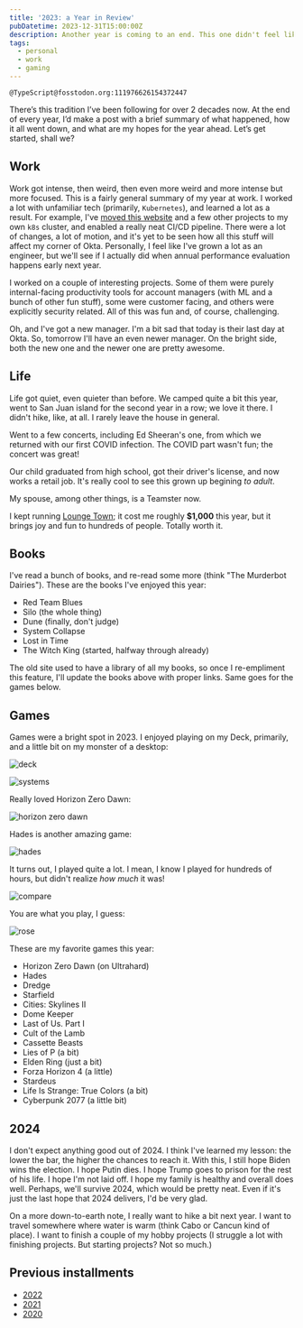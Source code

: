```yaml
---
title: '2023: a Year in Review'
pubDatetime: 2023-12-31T15:00:00Z
description: Another year is coming to an end. This one didn't feel like it was too long, which is good, I guess. Time to count the chickens (or something like that).
tags:
  - personal
  - work
  - gaming
---
```


`@TypeScript@fosstodon.org:111976626154372447`

There’s this tradition I’ve been following for over 2 decades now. At the end of every year, I’d make a post with a brief summary of what happened, how it all went down, and what are my hopes for the year ahead. Let’s get started, shall we?

## Work

Work got intense, then weird, then even more weird and more intense but more focused. This is a fairly general summary of my year at work. I worked a lot with unfamiliar tech (primarily, `Kubernetes`), and learned a lot as a result. For example, I've [moved this website](/blog/vercel-to-kubernetes) and a few other projects to my own `k8s` cluster, and enabled a really neat CI/CD pipeline. There were a lot of changes, a lot of motion, and it's yet to be seen how all this stuff will affect my corner of Okta. Personally, I feel like I've grown a lot as an engineer, but we'll see if I actually did when annual performance evaluation happens early next year.

I worked on a couple of interesting projects. Some of them were purely internal-facing productivity tools for account managers (with ML and a bunch of other fun stuff), some were customer facing, and others were explicitly security related. All of this was fun and, of course, challenging. 

Oh, and I've got a new manager. I'm a bit sad that today is their last day at Okta. So, tomorrow I'll have an even newer manager. On the bright side, both the new one and the newer one are pretty awesome.

## Life

Life got quiet, even quieter than before. We camped quite a bit this year, went to San Juan island for the second year in a row; we love it there. I didn't hike, like, at all. I rarely leave the house in general. 

Went to a few concerts, including Ed Sheeran's one, from which we returned with our first COVID infection. The COVID part wasn't fun; the concert was great!

Our child graduated from high school, got their driver's license, and now works a retail job. It's really cool to see this grown up begining _to adult_.

My spouse, among other things, is a Teamster now.

I kept running [Lounge Town](https://lounge.town); it cost me roughly **$1,000** this year, but it brings joy and fun to hundreds of people. Totally worth it. 

## Books

I've read a bunch of books, and re-read some more (think "The Murderbot Dairies"). These are the books I've enjoyed this year:

  - Red Team Blues
  - Silo (the whole thing)
  - Dune (finally, don't judge)
  - System Collapse
  - Lost in Time
  - The Witch King (started, halfway through already)

The old site used to have a library of all my books, so once I re-empliment this feature, I'll update the books above with proper links. Same goes for the games below. 

## Games

Games were a bright spot in 2023. I enjoyed playing on my Deck, primarily, and a little bit on my monster of a desktop:

![deck](../../../../../assets/blog/posts/2023-a-year-in-review/deck.png)

![systems](../../../../../assets/blog/posts/2023-a-year-in-review/systems.png)

Really loved Horizon Zero Dawn:

![horizon zero dawn](../../../../../assets/blog/posts/2023-a-year-in-review/aloy.jpg)

Hades is another amazing game:

![hades](../../../../../assets/blog/posts/2023-a-year-in-review/hades.jpg)

It turns out, I played quite a lot. I mean, I know I played for hundreds of hours, but didn't realize _how much_ it was! 

![compare](../../../../../assets/blog/posts/2023-a-year-in-review/compare.png)

You are what you play, I guess:

![rose](../../../../../assets/blog/posts/2023-a-year-in-review/rose.png)

These are my favorite games this year:

  - Horizon Zero Dawn (on Ultrahard)
  - Hades
  - Dredge
  - Starfield
  - Cities: Skylines II
  - Dome Keeper
  - Last of Us. Part I
  - Cult of the Lamb
  - Cassette Beasts
  - Lies of P (a bit)
  - Elden Ring (just a bit)
  - Forza Horizon 4 (a little)
  - Stardeus
  - Life Is Strange: True Colors (a bit)
  - Cyberpunk 2077 (a little bit)

## 2024

I don't expect anything good out of 2024. I think I've learned my lesson: the lower the bar, the higher the chances to reach it. With this, I still hope Biden wins the election. I hope Putin dies. I hope Trump goes to prison for the rest of his life. I hope I'm not laid off. I hope my family is healthy and overall does well. Perhaps, we'll survive 2024, which would be pretty neat. Even if it's just the last hope that 2024 delivers, I'd be very glad. 

On a more down-to-earth note, I really want to hike a bit next year. I want to travel somewhere where water is warm (think Cabo or Cancun kind of place). I want to finish a couple of my hobby projects (I struggle a lot with finishing projects. But starting projects? Not so much.)

## Previous installments

- [2022](/blog/2022-a-year-in-review)
- [2021](/blog/2021-the-year-in-review)
- [2020](/blog/2020-wont-be-missed)
